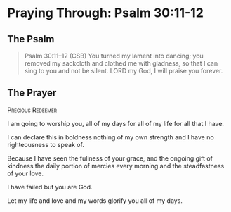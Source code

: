 # Praying Through: Psalm 30:11-12

## The Psalm

>Psalm 30:11–12 (CSB) You turned my lament into dancing; you removed my sackcloth and clothed me with gladness, so that I can sing to you and not be silent. LORD my God, I will praise you forever.

## The Prayer

<div style="font-variant: small-caps;">Precious Redeemer</div>


I am going to worship you,
  all of my days
  for all of my life
  for all that I have.

I can declare this in boldness
  nothing of my own strength
  and I have no righteousness to speak of.

Because I have seen the fullness of your grace,
  and the ongoing gift of kindness
  the daily portion of mercies every morning
  and the steadfastness of your love.

I have failed
  but you are God.

Let my life and love and my words glorify you
  all of my days.

